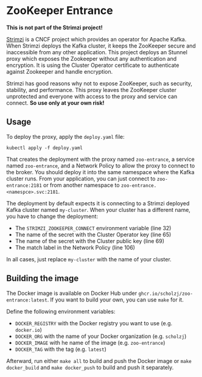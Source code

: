 # ZooKeeper Entrance

**This is not part of the Strimzi project!**

[Strimzi](https://strimzi.io) is a CNCF project which provides an operator for Apache Kafka.
When Strimzi deploys the Kafka cluster, it keeps the ZooKeeper secure and inaccessible from any other application.
This project deploys an Stunnel proxy which exposes the Zookeeper without any authentication and encryption.
It is using the Cluster Operator certificate to authenticate against Zookeeper and handle encryption.

Strimzi has good reasons why not to expose ZooKeeper, such as security, stability, and performance.
This proxy leaves the ZooKeeper cluster unprotected and everyone with access to the proxy and service can connect.
**So use only at your own risk!**

## Usage

To deploy the proxy, apply the `deploy.yaml` file:

```
kubectl apply -f deploy.yaml
```

That creates the deployment with the proxy named `zoo-entrance`, a service named `zoo-entrance`, and a Network Policy to allow the proxy to connect to the broker.
You should deploy it into the same namespace where the Kafka cluster runs.
From your application, you can just connect to `zoo-entrance:2181` or from another namespace to `zoo-entrance.<namespce>.svc:2181`.

The deployment by default expects it is connecting to a Strimzi deployed Kafka cluster named `my-cluster`.
When your cluster has a different name, you have to change the deployment:

* The `STRIMZI_ZOOKEEPER_CONNECT` environment variable (line 32)
* The name of the secret with the Cluster Operator key (line 65)
* The name of the secret with the Cluster public key (line 69)
* The match label in the Network Policy (line 106)

In all cases, just replace `my-cluster` with the name of your cluster.

## Building the image

The Docker image is available on Docker Hub under `ghcr.io/scholzj/zoo-entrance:latest`.
If you want to build your own, you can use `make` for it.

Define the following environment variables:
* `DOCKER_REGISTRY` with the Docker registry you want to use (e.g. `docker.io`)
* `DOCKER_ORG` with the name of your Docker organization (e.g. `scholzj`)
* `DOCKER_IMAGE` with he name of the image (e.g. `zoo-entrance`)
* `DOCKER_TAG` with the tag (e.g. `latest`)

Afterward, run either `make all` to build and push the Docker image or `make docker_build` and `make docker_push` to build and push it separately.